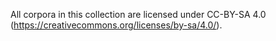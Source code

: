 All corpora in this collection are licensed under CC-BY-SA 4.0 (https://creativecommons.org/licenses/by-sa/4.0/).
